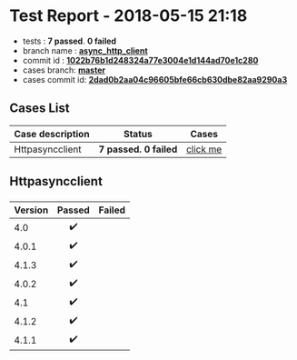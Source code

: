 # Test Report - 2018-05-15 21:18

- tests  : **7 passed**. **0 failed**
- branch name : **[async_http_client](https://github.com/apache/incubator-skywalking/tree/async_http_client)**
- commit id : **[1022b76b1d248324a77e3004e1d144ad70e1c280](https://github.com/apache/incubator-skywalking/commit/1022b76b1d248324a77e3004e1d144ad70e1c280)**
- cases branch: **[master](https://github.com/SkywalkingTest/skywalking-autotest-scenarios/tree/master)**
- cases commit id: **[2dad0b2aa04c96605bfe66cb630dbe82aa9290a3](https://github.com/SkywalkingTest/skywalking-autotest-scenarios/commit/2dad0b2aa04c96605bfe66cb630dbe82aa9290a3)**

## Cases List

| Case description | Status | Cases|
|:-----|:-----:|:-----:|
|Httpasyncclient| **7 passed. 0 failed**| [click me](#httpasyncclient) |

## Httpasyncclient

### 
|  Version     | Passed | Failed|
|:------------- |:-------:|:-----:|
| 4.0  | :heavy_check_mark:||
| 4.0.1  | :heavy_check_mark:||
| 4.1.3  | :heavy_check_mark:||
| 4.0.2  | :heavy_check_mark:||
| 4.1  | :heavy_check_mark:||
| 4.1.2  | :heavy_check_mark:||
| 4.1.1  | :heavy_check_mark:||

